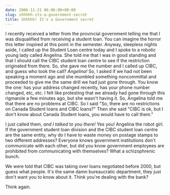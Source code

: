 ```yaml
---
date: 2006-11-21 06:06:00+00:00
slug: shhhhh-its-a-government-secret
title: Shhhhh! It's a Government secret
---
```


I recently received a letter from the provincial government telling me that I was disqualified from receiving a student loan. You can imagine the horror this letter inspired at this point in the semester. Anyway, sleepless nights aside, I called up the Student Loan centre today and I spoke to a robotic young lady called Angelina. She told me that I was in good standing and that I should call the CIBC student loan centre to see if the restriction originated from there. So, she gave me the number and I called up CIBC, and guess who took the call? _Angelina!_ So, I asked if we had not been speaking a moment ago and she mumbled something noncommittal and proceeded to give me the same drill we had just gone through. You know the one: has your address changed recently, has your phone number changed, etc, etc. I felt like protesting that we already had gone through this rigmarole a few minutes ago, but she wasn't having it. So, Angelina told me that there are no problems at CIBC. So I said "So, there are no restrictions on Canada Student loans and CIBC loans?" Then she said "CIBC is ok, but I don't know about Canada Student loans, you would have to call them." 

I just called them, _and I talked to you there!_ Yes you! Angelina the robot girl. If the government student loan division and the CIBC student loan centre are the same entity, why do I have to waste money on postage stamps to two different addresses? Everyone knows government institutions don't communicate with each other, but did you know government employees are prohibited from communicating with themselves? What a schizophrenic bunch.

We were told that CIBC was taking over loans negotiated before 2000, but guess what people. It's the same damn bureaucratic department, they just don't want you to know about it. Think you're dealing with the bank? 

Think again.
